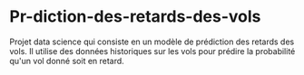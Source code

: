 # Pr-diction-des-retards-des-vols
Projet data science qui consiste en un modèle de prédiction des retards des vols. Il utilise des données historiques sur les vols pour prédire la probabilité qu'un vol donné soit en retard.
